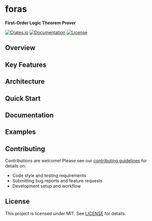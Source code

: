 # foras

**First-Order Logic Theorem Prover**

[![Crates.io](https://img.shields.io/crates/v/foras.svg)](https://crates.io/crates/foras)
[![Documentation](https://docs.rs/foras/badge.svg)](https://docs.rs/foras)
[![License](https://img.shields.io/badge/license-MIT%2FUnlicense-blue.svg)](https://github.com/cryptopatrick/foras)

## Overview

## Key Features

## Architecture

## Quick Start

## Documentation

## Examples

## Contributing
Contributions are welcome! 
Please see our [contributing guidelines](CONTRIBUTING.md) for details on:
- Code style and testing requirements
- Submitting bug reports and feature requests
- Development setup and workflow

## License
This project is licensed under MIT. See [LICENSE](LICENSE) for details.
